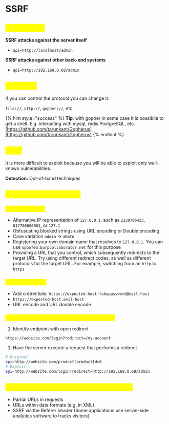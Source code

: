 # SSRF

## <mark style="color:yellow;">SSRF attack</mark>

**SSRF attacks against the server itself**

* `api=http://localhost/admin`

**SSRF attacks against other back-end systems**

* `api=http://192.168.0.68/admin`

## <mark style="color:yellow;">Protocols</mark>

If you can control the protocol you can change it.

`file://`, `sftp://`, `gopher://`, etc.

{% hint style="success" %}
**Tip**: with gopher in some case it is possibile to get a shell. E.g. interacting with mysql, redis PostgreSQL, etc. [https://github.com/tarunkant/Gopherus](https://github.com/tarunkant/Gopherus)
{% endhint %}

## <mark style="color:yellow;">Blind</mark>

It is more difficult to exploit because you will be able to exploit only well-known vulnerabilities.

**Detection:** Out-of-band techniques

## <mark style="color:yellow;">Bypass SSRF defenses</mark>

### <mark style="color:yellow;">Blacklist-based</mark>

* Alternative IP representation of `127.0.0.1`, such as `2130706433`, `017700000001`, or `127.1`
* Obfuscating blocked strings using URL encoding or Double encoding
* Case variation `admin` -> `aDmIn`
* Registering your own domain name that resolves to `127.0.0.1`. You can use `spoofed.burpcollaborator.net` for this purpose
* Providing a URL that you control, which subsequently redirects to the target URL. Try using different redirect codes, as well as different protocols for the target URL. For example, switching from an `http` to `https`

### <mark style="color:yellow;">Whitelist-based</mark>

* Add credentials: `https://expected-host:fakepassword@evil-host`
* `https://expected-host.evil-host`
* URL encode and URL double encode

### <mark style="color:yellow;">Bypassing SSRF filters via open redirection</mark>

1. Identify endpoint with open redirect

```
https://website.com/login?redirect=/my-account
```

1. Have the server execute a request that performs a redirect

```sh
# Original
api=http://website.com/product?productId=6
# Exploit
api=http://website.com/login?redirect=http://192.168.0.68/admin
```

## <mark style="color:yellow;">Finding hidden attack surface for SSRF</mark>

* Partial URLs in requests
* URLs within data formats (e.g. in XML)
* SSRF via the Referer header (Some applications use server-side analytics software to tracks visitors)
